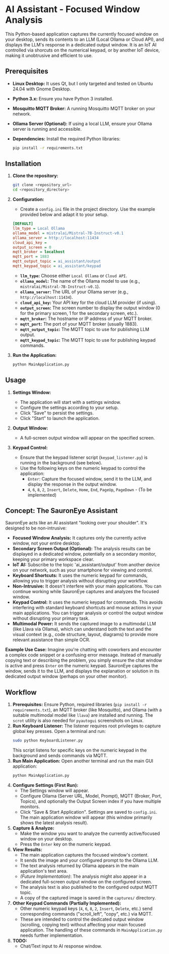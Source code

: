 # AI Assistant - Focused Window Analysis

This Python-based application captures the currently focused window on your desktop, sends its contents to an LLM (Local Ollama or Cloud API), and displays the LLM's response in a dedicated output window. It is an IoT AI controlled via shorcuts on the numerical keypad, or by another IoT device, making it unobtrusive and efficient to use.

## Prerequisites
*   **Linux Desktop:** It uses Qt, but I only targeted and tested on Ubuntu 24.04 with Gnome Desktop.
*   **Python 3.x:**  Ensure you have Python 3 installed.
*   **Mosquitto MQTT Broker:** A running Mosquitto MQTT broker on your network.
*   **Ollama Server (Optional):** If using a local LLM, ensure your Ollama server is running and accessible.
*   **Dependencies:** Install the required Python libraries:

    ```bash
    pip install -r requirements.txt
    ```

## Installation

1.  **Clone the repository:**

    ```bash
    git clone <repository_url>
    cd <repository_directory>
    ```

2.  **Configuration:**
    *   Create a `config.ini` file in the project directory. Use the example provided below and adapt it to your setup.

    ```ini
    [DEFAULT]
    llm_type = Local Ollama
    ollama_model = mistralai/Mistral-7B-Instruct-v0.1
    ollama_server = http://localhost:11434
    cloud_api_key =
    output_screen = 0
    mqtt_broker = localhost
    mqtt_port = 1883
    mqtt_output_topic = ai_assistant/output
    mqtt_keypad_topic = ai_assistant/keypad
    ```

    *   **`llm_type`:**  Choose either `Local Ollama` or `Cloud API`.
    *   **`ollama_model`:**  The name of the Ollama model to use (e.g., `mistralai/Mistral-7B-Instruct-v0.1`).
    *   **`ollama_server`:**  The URL of your Ollama server (e.g., `http://localhost:11434`).
    *   **`cloud_api_key`:** Your API key for the cloud LLM provider (if using).
    *   **`output_screen`:** The screen number to display the output window (0 for the primary screen, 1 for the secondary screen, etc.).
    *   **`mqtt_broker`:**  The hostname or IP address of your MQTT broker.
    *   **`mqtt_port`:**  The port of your MQTT broker (usually 1883).
    *   **`mqtt_output_topic`:**  The MQTT topic to use for publishing LLM output.
    *   **`mqtt_keypad_topic`:**  The MQTT topic to use for publishing keypad commands.

3.  **Run the Application:**

    ```bash
    python MainApplication.py
    ```

## Usage

1.  **Settings Window:**
    *   The application will start with a settings window.
    *   Configure the settings according to your setup.
    *   Click "Save" to persist the settings.
    *   Click "Start" to launch the application.

2.  **Output Window:**
    *   A full-screen output window will appear on the specified screen.

3.  **Keypad Control:**
    *   Ensure that the keypad listener script (`keypad_listener.py`) is running in the background (see below).
    *   Use the following keys on the numeric keypad to control the application:
        *   `Enter`: Capture the focused window, send it to the LLM, and display the response in the output window.
        *   `4`, `6`, `8`, `2`, `Insert`, `Delete`, `Home`, `End`, `PageUp`, `PageDown` - (To be implemented)

## Concept: The SauronEye Assistant

SauronEye acts like an AI assistant "looking over your shoulder". It's designed to be non-intrusive:

*   **Focused Window Analysis:** It captures only the currently active window, not your entire desktop.
*   **Secondary Screen Output (Optional):** The analysis results can be displayed in a dedicated window, potentially on a secondary monitor, keeping your primary workspace clear.
*   **IoT AI:** Subscribe to the topic 'ai_assistant/output' from another device on your network, such as your smartphone for viewing and control.
*  **Keyboard Shortcuts:** It uses the numeric keypad for commands, allowing you to trigger analysis without disrupting your workflow.
*   **Non-Intrusive:** It doesn't interfere with your main applications. You can continue working while SauronEye captures and analyzes the focused window.
*   **Keypad Control:** It uses the numeric keypad for commands. This avoids interfering with standard keyboard shortcuts and mouse actions in your main applications. You can trigger analysis or control the output window without disrupting your primary task.
*   **Multimodal Power:** It sends the captured image to a multimodal LLM (like Llava via Ollama), which can understand both the text and the visual context (e.g., code structure, layout, diagrams) to provide more relevant assistance than simple OCR.

**Example Use Case:** Imagine you're chatting with coworkers and encounter a complex code snippet or a confusing error message. Instead of manually copying text or describing the problem, you simply ensure the chat window is active and press `Enter` on the numeric keypad. SauronEye captures the window, sends it to the LLM, and displays the explanation or solution in its dedicated output window (perhaps on your other monitor).

## Workflow

1.  **Prerequisites:** Ensure Python, required libraries (`pip install -r requirements.txt`), an MQTT broker (like Mosquitto), and Ollama (with a suitable multimodal model like `llava`) are installed and running. The `scrot` utility is also needed for `pyautogui` screenshots on Linux.
2.  **Run Keyboard Listener:** The listener requires root privileges to capture global key presses. Open a terminal and run:
    ```bash
    sudo python KeyboardListener.py
    ```
    This script listens for specific keys on the numeric keypad in the background and sends commands via MQTT.
3.  **Run Main Application:** Open another terminal and run the main GUI application:
    ```bash
    python MainApplication.py
    ```
4.  **Configure Settings (First Run):**
    *   The Settings window will appear.
    *   Configure Ollama (Server URL, Model, Prompt), MQTT (Broker, Port, Topics), and optionally the Output Screen index if you have multiple monitors.
    *   Click "Save & Start Application". Settings are saved to `config.ini`. The main application window will appear (this window primarily shows the latest analysis result).
5.  **Capture & Analyze:**
    *   Make the window you want to analyze the currently active/focused window on your desktop.
    *   Press the `Enter` key on the numeric keypad.
6.  **View Results:**
    *   The main application captures the focused window's content.
    *   It sends the image and your configured prompt to the Ollama LLM.
    *   The text analysis returned by Ollama appears in the main application's text area.
    *   *(Future Implementation)*: The analysis might also appear in a dedicated full-screen output window on the configured screen.
    *   The analysis text is also published to the configured output MQTT topic.
    *   A copy of the captured image is saved in the `captures/` directory.
7.  **Other Keypad Commands (Partially Implemented):**
    *   Other numeric keypad keys (`4`, `6`, `8`, `2`, `Insert`, `Delete`, etc.) send corresponding commands ("scroll\_left", "copy", etc.) via MQTT.
    *   These are intended to control the dedicated output window (scrolling, copying text) without affecting your main focused application. The handling of these commands in `MainApplication.py` needs further implementation.
8.  **TODO:**
    *   Chat/Text input to AI response window.
